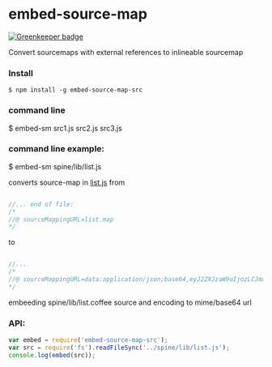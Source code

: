 embed-source-map
================

[![Greenkeeper badge](https://badges.greenkeeper.io/sidorares/embed-source-map.svg)](https://greenkeeper.io/)

Convert sourcemaps with external references to inlineable sourcemap

### Install
	$ npm install -g embed-source-map-src
	
### command line
  $ embed-sm src1.js src2.js src3.js
  
### command line example:

  $ embed-sm spine/lib/list.js
  
converts source-map in [list.js](https://github.com/spine/spine/blob/master/lib/list.js) from

```js

//... end of file:
/*
//@ sourceMappingURL=list.map
*/
```

to 

```js

//...
/*
//@ sourceMappingURL=data:application/json;base64,eyJ2ZXJzaW9uIjozLCJmaWxlIjoibGlzdC5qcyIsInNvdX.......
*/
```
embeeding spine/lib/list.coffee source and encoding to mime/base64 url

### API:

```js
var embed = require('embed-source-map-src');
var src = require('fs').readFileSync('../spine/lib/list.js');
console.log(embed(src));
```
